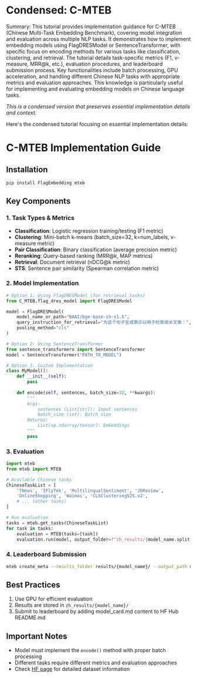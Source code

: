 # Condensed: C-MTEB

Summary: This tutorial provides implementation guidance for C-MTEB (Chinese Multi-Task Embedding Benchmark), covering model integration and evaluation across multiple NLP tasks. It demonstrates how to implement embedding models using FlagDRESModel or SentenceTransformer, with specific focus on encoding methods for various tasks like classification, clustering, and retrieval. The tutorial details task-specific metrics (F1, v-measure, MRR@k, etc.), evaluation procedures, and leaderboard submission process. Key functionalities include batch processing, GPU acceleration, and handling different Chinese NLP tasks with appropriate metrics and evaluation approaches. This knowledge is particularly useful for implementing and evaluating embedding models on Chinese language tasks.

*This is a condensed version that preserves essential implementation details and context.*

Here's the condensed tutorial focusing on essential implementation details:

# C-MTEB Implementation Guide

## Installation
```bash
pip install FlagEmbedding mteb
```

## Key Components

### 1. Task Types & Metrics
- **Classification**: Logistic regression training/testing (F1 metric)
- **Clustering**: Mini-batch k-means (batch_size=32, k=num_labels, v-measure metric)
- **Pair Classification**: Binary classification (average precision metric)
- **Reranking**: Query-based ranking (MRR@k, MAP metrics)
- **Retrieval**: Document retrieval (nDCG@k metric)
- **STS**: Sentence pair similarity (Spearman correlation metric)

### 2. Model Implementation

```python
# Option 1: Using FlagDRESModel (for retrieval tasks)
from C_MTEB.flag_dres_model import FlagDRESModel

model = FlagDRESModel(
    model_name_or_path="BAAI/bge-base-zh-v1.5",
    query_instruction_for_retrieval="为这个句子生成表示以用于检索相关文章：",
    pooling_method="cls"
)

# Option 2: Using SentenceTransformer
from sentence_transformers import SentenceTransformer
model = SentenceTransformer("PATH_TO_MODEL")

# Option 3: Custom Implementation
class MyModel():
    def __init__(self):
        pass
    
    def encode(self, sentences, batch_size=32, **kwargs):
        """
        Args:
            sentences (List[str]): Input sentences
            batch_size (int): Batch size
        Returns:
            List[np.ndarray/tensor]: Embeddings
        """
        pass
```

### 3. Evaluation
```python
import mteb
from mteb import MTEB

# Available Chinese tasks
ChineseTaskList = [
    'TNews', 'IFlyTek', 'MultilingualSentiment', 'JDReview', 
    'OnlineShopping', 'Waimai', 'CLSClusteringS2S.v2', 
    # ... (other tasks)
]

# Run evaluation
tasks = mteb.get_tasks(ChineseTaskList)
for task in tasks:
    evaluation = MTEB(tasks=[task])
    evaluation.run(model, output_folder=f"zh_results/{model_name.split('/')[-1]}")
```

### 4. Leaderboard Submission
```bash
mteb create_meta --results_folder results/{model_name}/ --output_path model_card.md
```

## Best Practices
1. Use GPU for efficient evaluation
2. Results are stored in `zh_results/{model_name}/`
3. Submit to leaderboard by adding model_card.md content to HF Hub README.md

## Important Notes
- Model must implement the `encode()` method with proper batch processing
- Different tasks require different metrics and evaluation approaches
- Check [HF page](https://huggingface.co/C-MTEB) for detailed dataset information